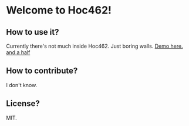 # Welcome to Hoc462!
## How to use it?
Currently there's not much inside Hoc462. Just boring walls. [Demo here.](https://khanh2003.github.io/Hoc462) [and a half](https://cdn.rawgit.com/khanh2003/Hoc462/not-stable/index.html)
## How to contribute?
I don't know.
## License?
MIT.
